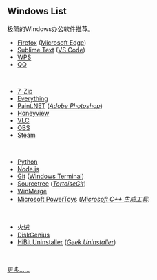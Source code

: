 ## Windows List

极简的Windows办公软件推荐。

* [Firefox](https://www.mozilla.org/en-US/firefox/all/#product-desktop-release) ([Microsoft Edge](https://www.microsoft.com/zh-cn/edge))
* [Sublime Text](https://www.sublimetext.com) ([VS Code](https://code.visualstudio.com))
* [WPS](https://www.wps.cn)
* [QQ](https://im.qq.com)
<br>

* [7-Zip](https://www.7-zip.org)
* [Everything](https://www.voidtools.com/zh-cn/)
* [Paint.NET](https://www.getpaint.net) ([_Adobe Photoshop_](https://www.adobe.com))
* [Honeyview](https://www.bandisoft.com/honeyview)
* [VLC](https://www.videolan.org)
* [OBS](https://obsproject.com)
* [Steam](https://store.steampowered.com)
<br>

* [Python](https://www.python.org)
* [Node.js](https://nodejs.org/zh-cn/)
* [Git](https://git-scm.com) ([Windows Terminal](https://github.com/microsoft/terminal))
* [Sourcetree](https://www.sourcetreeapp.com) ([_TortoiseGit_](https://tortoisegit.org))
* [WinMerge](https://winmerge.org)
* [Microsoft PowerToys](https://github.com/microsoft/PowerToys) ([_Microsoft C++ 生成工具_](https://visualstudio.microsoft.com/zh-hans/visual-cpp-build-tools/))
<br>

* [火绒](https://www.huorong.cn)
* [DiskGenius](https://www.diskgenius.cn)
* [HiBit Uninstaller](https://www.hibitsoft.ir/Uninstaller.html) ([_Geek Uninstaller_](https://geekuninstaller.com))
<br>


[更多……](https://github.com/Awesome-Windows/Awesome)

